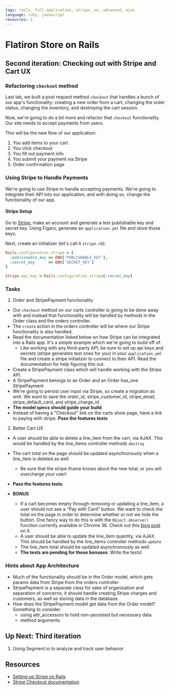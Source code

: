 ```yaml
---
tags: rails, full-application, stripe, oo, advanced, ajax
language: ruby, javascript
resources: 2
---
```


# Flatiron Store on Rails

## Second iteration: Checking out with Stripe and Cart UX

### Refactoring `checkout` method

Last lab, we built a post request method `checkout` that handles a bunch of our app's functionality: creating a new order from a cart, changing the order status, changing the inventory, and destroying the cart session.

Now, we're going to do a bit more and refactor that `checkout` functionality. Our site needs to accept payments from users.

This will be the new flow of our application:

1. You add items to your cart
2. You click checkout
3. You fill out payment info
4. You submit your payment via Stripe
5. Order confirmation page 

### Using Stripe to Handle Payments

We're going to use Stripe to handle accepting payments. We're going to integrate their API into our application, and with doing so, change the functionality of our app.

#### Stripe Setup

Go to [Stripe](https://stripe.com/), make an account and generate a test publishable key and secret key. Using Figaro, generate an `application.yml` file and store those keys.


Next, create an initializer (let's call it `stripe.rb`):

```ruby
Rails.configuration.stripe = {
  :publishable_key => ENV['PUBLISHABLE_KEY'],
  :secret_key      => ENV['SECRET_KEY']
}

Stripe.api_key = Rails.configuration.stripe[:secret_key]
```

### Tasks

1. Order and StripePayment functionality
  * Our `checkout` method on our carts controller is going to be done away with and instead that functionality will be handled by methods in the Order class and the orders controller.
  * The `create` action in the orders controller will be where our Stripe functionality is also handled.
  * Read the documentation linked below on how Stripe can be integrated into a Rails app. It's a simple example which we're going to build off of.
    * Like working with any third-party API, be sure to set up api keys and secrets (stripe generates test ones for you) in your `application.yml` file and create a stripe initializer to connect to their API. Read the documentation for help figuring this out.
  * Create a StripePayment class which will handle working with the Stripe API.
  * A StripePayment belongs to an Order and an Order has_one StripePayment
  * We're going to persist user input via Stripe, so create a migration as well. We want to save the order_id, stripe_customer_id, stripe_email, stripe_default_card, and stripe_charge_id
  * **The model specs should guide your build**
  * Instead of having a "Checkout" link on the carts show page, have a link to paying with stripe. **Pass the features tests**

2. Better Cart UX
  * A user should be able to delete a line_item from the cart, via AJAX. This would be handled by the line_items controller methods `destroy`
  * The cart total on the page should be updated asynchronously when a line_item is deleted as well
    * Be sure that the stripe iframe knows about the new total, or you will overcharge your user!
  * **Pass the features tests**

  * **BONUS**
    * If a cart becomes empty through removing or updating a line_item, a user should not see a "Pay with Card" button. We want to check the total on the page in order to determine whether or not we hide the button. One fancy way to do this is with the `Object.observe()` function currently available in Chrome 36. Check out this [blog post](http://kiafathi.azurewebsites.net/observations-about-object-observe/) on it.
    * A user should be able to update the line_item quantity, via AJAX. This should be handled by the line_items controller methods `update`
    * The line_item total should be updated asynchronously as well
    * **The tests are pending for these bonuses**. Write the tests!

### Hints about App Architecture 

* Much of the functionality should be in the Order model, which gets params data from Stripe from the orders controller
* StripePayment is a separate class for sake of organization and separation of concerns; it should handle creating Stripe charges and customers, as well as storing data in the database.
* How does the StripePayment model get data from the Order model? Something to consider:
  * using attr_accessors to hold non-persisted but necessary data
  * method arguments

## Up Next: Third iteration

1. Using Segment.io to analyze and track user behavior

## Resources
* [Setting up Stripe on Rails](https://stripe.com/docs/checkout/guides/rails)
* [Stripe Checkout documentation](https://stripe.com/docs/checkout)
